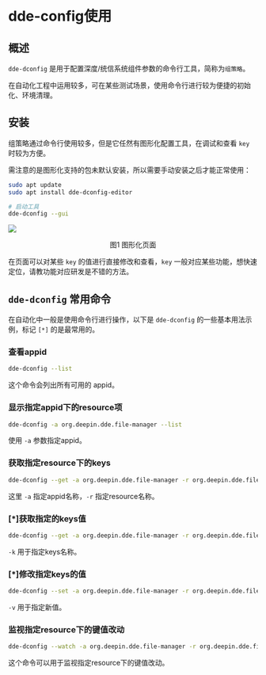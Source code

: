 # dde-config使用

## 概述

`dde-dconfig` 是用于配置深度/统信系统组件参数的命令行工具，简称为`组策略`。

在自动化工程中运用较多，可在某些测试场景，使用命令行进行较为便捷的初始化、环境清理。



## 安装

组策略通过命令行使用较多，但是它任然有图形化配置工具，在调试和查看 `key` 时较为方便。

需注意的是图形化支持的包未默认安装，所以需要手动安装之后才能正常使用：

```bash
sudo apt update
sudo apt install dde-dconfig-editor

# 启动工具
dde-dconfig --gui
```
![](/public/dde-dconfig使用_assets/fix.png)

<div style="text-align: center;">图1 图形化页面</div>

在页面可以对某些 `key` 的值进行直接修改和查看，`key` 一般对应某些功能，想快速定位，请教功能对应研发是不错的方法。



## `dde-dconfig` 常用命令

在自动化中一般是使用命令行进行操作，以下是 `dde-dconfig` 的一些基本用法示例，标记 `[*]` 的是最常用的。
### 查看appid
```bash
dde-dconfig --list
```
这个命令会列出所有可用的 appid。
### 显示指定appid下的resource项
```bash
dde-dconfig -a org.deepin.dde.file-manager --list
```
使用 `-a` 参数指定appid。
### 获取指定resource下的keys
```bash
dde-dconfig --get -a org.deepin.dde.file-manager -r org.deepin.dde.file-manager
```
这里 `-a` 指定appid名称，`-r` 指定resource名称。
### [*]获取指定的keys值
```bash
dde-dconfig --get -a org.deepin.dde.file-manager -r org.deepin.dde.file-manager -k dfm.mount.dlnfs
```
`-k` 用于指定keys名称。
### [*]修改指定keys的值
```bash
dde-dconfig --set -a org.deepin.dde.file-manager -r org.deepin.dde.file-manager -k dfm.mount.dlnfs -v false
```
`-v` 用于指定新值。
### 监视指定resource下的键值改动
```bash
dde-dconfig --watch -a org.deepin.dde.file-manager -r org.deepin.dde.file-manager
```
这个命令可以用于监视指定resource下的键值改动。
